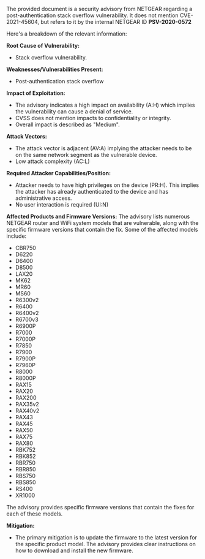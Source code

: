The provided document is a security advisory from NETGEAR regarding a post-authentication stack overflow vulnerability. It does not mention CVE-2021-45604, but refers to it by the internal NETGEAR ID **PSV-2020-0572**

Here's a breakdown of the relevant information:

**Root Cause of Vulnerability:**
- Stack overflow vulnerability.

**Weaknesses/Vulnerabilities Present:**
- Post-authentication stack overflow

**Impact of Exploitation:**
- The advisory indicates a high impact on availability (A:H) which implies the vulnerability can cause a denial of service.
- CVSS does not mention impacts to confidentiality or integrity.
- Overall impact is described as "Medium".

**Attack Vectors:**
- The attack vector is adjacent (AV:A) implying the attacker needs to be on the same network segment as the vulnerable device.
- Low attack complexity (AC:L)

**Required Attacker Capabilities/Position:**
- Attacker needs to have high privileges on the device (PR:H). This implies the attacker has already authenticated to the device and has administrative access.
- No user interaction is required (UI:N)

**Affected Products and Firmware Versions:**
The advisory lists numerous NETGEAR router and WiFi system models that are vulnerable, along with the specific firmware versions that contain the fix. Some of the affected models include:

*   CBR750
*   D6220
*   D6400
*   D8500
*   LAX20
*   MK62
*   MR60
*   MS60
*   R6300v2
*   R6400
*   R6400v2
*   R6700v3
*   R6900P
*   R7000
*   R7000P
*   R7850
*   R7900
*   R7900P
*   R7960P
*   R8000
*  R8000P
*   RAX15
*   RAX20
*   RAX200
*   RAX35v2
*   RAX40v2
*   RAX43
*   RAX45
*   RAX50
*   RAX75
*   RAX80
*   RBK752
*   RBK852
*   RBR750
*   RBR850
*   RBS750
*   RBS850
*   RS400
*   XR1000

The advisory provides specific firmware versions that contain the fixes for each of these models.

**Mitigation:**
- The primary mitigation is to update the firmware to the latest version for the specific product model. The advisory provides clear instructions on how to download and install the new firmware.